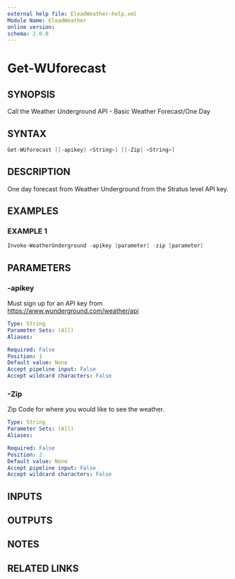 ```yaml
---
external help file: EleadWeather-help.xml
Module Name: EleadWeather
online version:
schema: 2.0.0
---
```


# Get-WUforecast

## SYNOPSIS
Call the Weather Underground API - Basic Weather Forecast/One Day

## SYNTAX

```powershell
Get-WUforecast [[-apikey] <String>] [[-Zip] <String>]
```

## DESCRIPTION
One day forecast from Weather Underground from the Stratus level API key.

## EXAMPLES

### EXAMPLE 1
```powershell
Invoke-WeatherUnderground -apikey [parameter] -zip [parameter]
```

## PARAMETERS

### -apikey
Must sign up for an API key from https://www.wunderground.com/weather/api

```yaml
Type: String
Parameter Sets: (All)
Aliases:

Required: False
Position: 1
Default value: None
Accept pipeline input: False
Accept wildcard characters: False
```

### -Zip
Zip Code for where you would like to see the weather.

```yaml
Type: String
Parameter Sets: (All)
Aliases:

Required: False
Position: 2
Default value: None
Accept pipeline input: False
Accept wildcard characters: False
```

## INPUTS

## OUTPUTS

## NOTES

## RELATED LINKS
